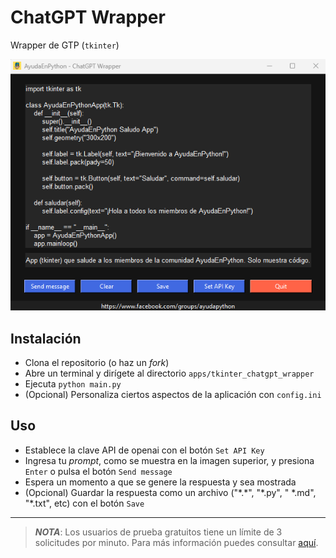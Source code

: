 # ChatGPT Wrapper

Wrapper de GTP (`tkinter`)

![demo](assets/app.png)


## Instalación

- Clona el repositorio (o haz un _fork_)
- Abre un terminal y dirígete al directorio `apps/tkinter_chatgpt_wrapper`
- Ejecuta `python main.py`
- (Opcional) Personaliza ciertos aspectos de la aplicación con `config.ini`

## Uso

- Establece la clave API de openai con el botón `Set API Key`
- Ingresa tu _prompt_, como se muestra en la imagen superior, y presiona `Enter` o pulsa el botón `Send message`
- Espera un momento a que se genere la respuesta y sea mostrada
- (Opcional) Guardar la respuesta como un archivo ("\*.\*", "\*.py", " \*.md", "\*.txt", etc) con el botón `Save`

---

> _**NOTA**_: Los usuarios de prueba gratuitos tiene un límite de 3 solicitudes por minuto. Para más información puedes consultar [aquí](https://platform.openai.com/docs/guides/rate-limits).
